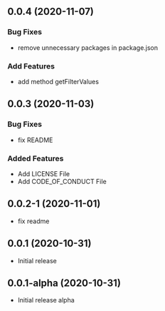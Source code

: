 ## 0.0.4 (2020-11-07)

### Bug Fixes

- remove unnecessary packages in package.json

### Add Features

- add method getFilterValues

## 0.0.3 (2020-11-03)

### Bug Fixes

- fix README

### Added Features

- Add LICENSE File
- Add CODE_OF_CONDUCT File

## 0.0.2-1 (2020-11-01)

- fix readme

## 0.0.1 (2020-10-31)

- Initial release

## 0.0.1-alpha (2020-10-31)

- Initial release alpha